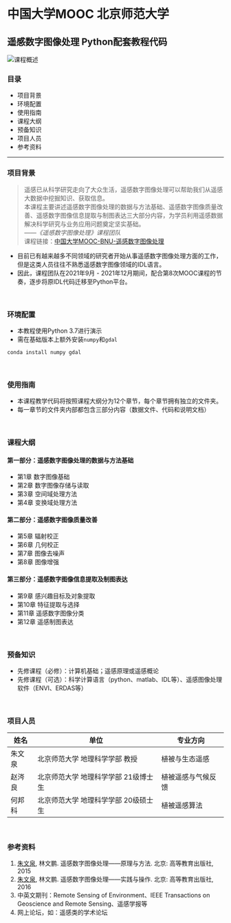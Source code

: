 # 中国大学MOOC 北京师范大学
## 遥感数字图像处理 Python配套教程代码
![课程概述](/Fig_1.jpg. "Shiprock")
### 目录
* 项目背景
* 环境配置
* 使用指南
* 课程大纲
* 预备知识
* 项目人员
* 参考资料
---
### 项目背景
> 遥感已从科学研究走向了大众生活，遥感数字图像处理可以帮助我们从遥感大数据中挖掘知识、获取信息。<br>
> 本课程主要讲述遥感数字图像处理的数据与方法基础、遥感数字图像质量改善、遥感数字图像信息提取与制图表达三大部分内容，为学员利用遥感数据解决科学研究与业务应用问题奠定坚实基础。<br>
> *——《遥感数字图像处理》课程团队*<br>
> 课程链接：[中国大学MOOC-BNU-遥感数字图像处理](https://www.icourse163.org/course/BNU-1002335009)
* 目前已有越来越多不同领域的研究者开始从事遥感数字图像处理方面的工作，但是这类人员往往不熟悉遥感数字图像领域的IDL语言。<br>
* 因此，课程团队在2021年9月 - 2021年12月期间，配合第8次MOOC课程的节奏，逐步将原IDL代码迁移至Python平台。
<br>

### 环境配置
* 本教程使用Python 3.7进行演示<br>
* 需在基础版本上额外安装`numpy`和`gdal`
```python
conda install numpy gdal
```
<br>

### 使用指南
* 本课程教学代码将按照课程大纲分为12个章节，每个章节拥有独立的文件夹。<br>
* 每一章节的文件夹内部都包含三部分内容（数据文件、代码和说明文档）
<br>

### 课程大纲
#### 第一部分：遥感数字图像处理的数据与方法基础
* 第1章 数字图像基础
* 第2章 数字图像存储与读取
* 第3章 空间域处理方法
* 第4章 变换域处理方法
#### 第二部分：遥感数字图像质量改善
* 第5章 辐射校正
* 第6章 几何校正
* 第7章 图像去噪声
* 第8章 图像增强
#### 第三部分：遥感数字图像信息提取及制图表达
* 第9章 感兴趣目标及对象提取
* 第10章 特征提取与选择
* 第11章 遥感数字图像分类
* 第12章 遥感制图表达
<br>

### 预备知识
* 先修课程（必修）：计算机基础；遥感原理或遥感概论
* 先修课程（可选）：科学计算语言（python、matlab、IDL等）、遥感图像处理软件（ENVI、ERDAS等）
<br>

### 项目人员
姓名 | 单位 | 专业方向
-- | -- | --
朱文泉 | 北京师范大学 地理科学学部 教授 | 植被与生态遥感
赵涔良 | 北京师范大学 地理科学学部 21级博士生 | 植被遥感与气候反馈
何邦科 | 北京师范大学 地理科学学部 20级硕士生 | 植被遥感算法
<br>

### 参考资料
1. [朱文泉](https://geot.bnu.edu.cn/Public/htm/news/5/317.html), 林文鹏. 遥感数字图像处理——原理与方法. 北京: 高等教育出版社, 2015
2. [朱文泉](https://geot.bnu.edu.cn/Public/htm/news/5/317.html), 林文鹏. 遥感数字图像处理——实践与操作. 北京: 高等教育出版社, 2016
3. 中英文期刊：Remote Sensing of Environment、IEEE Transactions on Geoscience and Remote Sensing、遥感学报等
4. 网上论坛，如：遥感类的学术论坛
<br>
